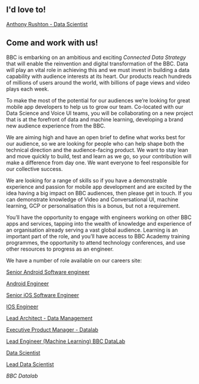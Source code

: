 ## I'd love to!

[Anthony Rushton - Data Scientist](http://arushton.github.io)

## Come and work with us!

BBC is embarking on an ambitious and exciting _Connected Data Strategy_ that will enable the reinvention and digital transformation of the BBC. Data will play an vital role in achieving this and we must invest in building a data capability with audience interests at its heart. Our products reach hundreds of millions of users around the world, with billions of page views and video plays each week.  

To make the most of the potential for our audiences we’re looking for great mobile app developers to help us to grow our team. Co-located with our Data Science and Voice UI teams, you will be collaborating on a new project that is at the forefront of data and machine learning, developing a brand new audience experience from the BBC.  

We are aiming high and have an open brief to define what works best for our audience, so we are looking for people who can help shape both the technical direction and the audience-facing product.  We want to stay lean and move quickly to build, test and learn as we go, so your contribution will make a difference from day one. We want everyone to feel responsible for our collective success.

We are looking for a range of skills so if you have a demonstrable experience and passion for mobile app development and are excited by the idea having a big impact on BBC audiences, then please get in touch.  If you can demonstrate knowledge of Video and Conversational UI, machine learning, GCP or personalisation this is a bonus, but not a requirement.

You’ll have the opportunity to engage with engineers working on other BBC apps and services, tapping into the wealth of knowledge and experience of an organisation already serving a vast global audience.  Learning is an important part of the role, and you’ll have access to BBC Academy training programmes, the opportunity to attend technology conferences, and use other resources to progress as an engineer.

We have a number of role available on our careers site:

[Senior Android Software engineer](http://careerssearch.bbc.co.uk/jobs/job/Software-Engineer-Android-Apps-Connected-Data-Machine-Learning/25558)

[Android Engineer](http://careerssearch.bbc.co.uk/jobs/job/Software-Engineer-Android-Apps-Connected-Data-Machine-Learning/25558)

[Senior iOS Software Engineer](http://careerssearch.bbc.co.uk/jobs/job/Software-Engineer-Android-Apps-Connected-Data-Machine-Learning/25558)

[IOS Engineer](http://careerssearch.bbc.co.uk/jobs/job/Software-Engineer-iOS-Apps-Connected-Data-Machine-Learning/25545)

[Lead Architect - Data Management](http://careerssearch.bbc.co.uk/jobs/job/Lead-Architect-Data-Management/25051)

[Executive Product Manager - Datalab](http://careerssearch.bbc.co.uk/jobs/job/Executive-Product-Manager-Datalab/23853)

[Lead Engineer (Machine Learning) BBC DataLab](http://careerssearch.bbc.co.uk/jobs/job/Lead-Engineer-Machine-Learning-BBC-DataLab/22346)

[Data Scientist](http://careerssearch.bbc.co.uk/jobs/job/Data-Scientist/22345)

[Lead Data Scientist](http://careerssearch.bbc.co.uk/jobs/job/Lead-Data-Scientist/22293)

_BBC Datalab_

